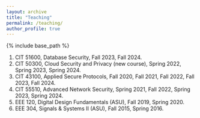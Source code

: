 ```yaml
---
layout: archive
title: "Teaching"
permalink: /teaching/
author_profile: true
---
```


{% include base_path %}

1. CIT 51600, Database Security, Fall 2023, Fall 2024. <br>
1. CIT 50300, Cloud Security and Privacy (new course), Spring 2022, Spring 2023, Spring 2024. <br>
1. CIT 43100, Applied Secure Protocols, Fall 2020, Fall 2021, Fall 2022, Fall 2023, Fall 2024. <br>
1. CIT 55510, Advanced Network Security, Spring 2021, Fall 2022, Spring 2023, Spring 2024. <br>
1. EEE 120, Digital Design Fundamentals (ASU), Fall 2019, Spring 2020. <br>
1. EEE 304, Signals & Systems II (ASU), Fall 2015, Spring 2016. <br>



